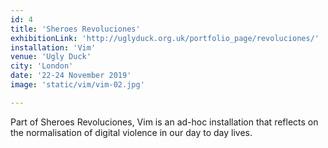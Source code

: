 ```yaml
---
id: 4
title: 'Sheroes Revoluciones'
exhibitionLink: 'http://uglyduck.org.uk/portfolio_page/revoluciones/'
installation: 'Vim'
venue: 'Ugly Duck'
city: 'London'
date: '22-24 November 2019'
image: 'static/vim/vim-02.jpg'

---
```


Part of Sheroes Revoluciones, Vim is an ad-hoc installation that
reflects on the normalisation of digital violence in our day to day lives.